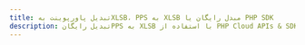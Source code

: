 ---title: تبدیل پاورپوینت بهXLSB، PPS به XLSB مبدل رایگان یا PHP SDKdescription: تبدیل رایگانPPS به XLSB با استفاده از PHP Cloud APIs & SDK. همچنین اسناد Microsoft PowerPoint را در Cloud ایجاد، ویرایش و رندر کنید.---
